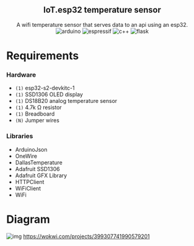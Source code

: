 <div align="center">
    <h2>IoT.esp32 temperature sensor</h2>
    A wifi temperature sensor that serves data to an api using an esp32.
    <div>
        <img src="https://img.shields.io/badge/-Arduino-00979D?style=for-the-badge&logo=Arduino&logoColor=white)" alt="arduino">
        <img src="https://img.shields.io/badge/espressif-E7352C.svg?style=for-the-badge&logo=espressif&logoColor=white" alt="espressif">
        <img src="https://img.shields.io/badge/c++-%2300599C.svg?style=for-the-badge&logo=c%2B%2B&logoColor=white" alt="c++">
        <img src="https://img.shields.io/badge/flask-%23000.svg?style=for-the-badge&logo=flask&logoColor=white" alt="flask">
    </div>
</div>

# Requirements

### Hardware

- `(1)` esp32-s2-devkitc-1
- `(1)` SSD1306 OLED display
- `(1)` DS18B20 analog temperature sensor
- `(1)` 4.7k Ω resistor
- `(1)` Breadboard
- `(N)` Jumper wires

### Libraries

- ArduinoJson
- OneWire
- DallasTemperature
- Adafruit SSD1306
- Adafruit GFX Library
- HTTPClient
- WiFiClient
- WiFi

# Diagram
![img](https://i.imgur.com/RgT2Rj6.png)
https://wokwi.com/projects/399307741990579201
